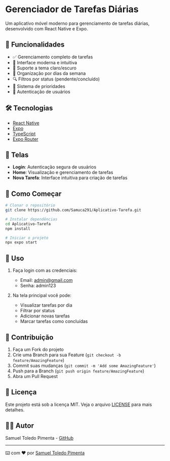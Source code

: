 # Gerenciador de Tarefas Diárias

Um aplicativo móvel moderno para gerenciamento de tarefas diárias, desenvolvido com React Native e Expo.

## 🚀 Funcionalidades

- ✅ Gerenciamento completo de tarefas
- 🎨 Interface moderna e intuitiva
- 🌙 Suporte a tema claro/escuro
- 📅 Organização por dias da semana
- 🔍 Filtros por status (pendente/concluído)
- 🎯 Sistema de prioridades
- 🔐 Autenticação de usuários

## 🛠️ Tecnologias

- [React Native](https://reactnative.dev/)
- [Expo](https://expo.dev/)
- [TypeScript](https://www.typescriptlang.org/)
- [Expo Router](https://expo.github.io/router/docs)

## 📱 Telas

- **Login**: Autenticação segura de usuários
- **Home**: Visualização e gerenciamento de tarefas
- **Nova Tarefa**: Interface intuitiva para criação de tarefas

## 🚦 Como Começar

```bash
# Clonar o repositório
git clone https://github.com/Samuca291/Aplicativo-Tarefa.git

# Instalar dependências
cd Aplicativo-Tarefa
npm install

# Iniciar o projeto
npx expo start
```

## 📝 Uso

1. Faça login com as credenciais:
   - Email: admin@gmail.com
   - Senha: admin123

2. Na tela principal você pode:
   - Visualizar tarefas por dia
   - Filtrar por status
   - Adicionar novas tarefas
   - Marcar tarefas como concluídas

## 🤝 Contribuição

1. Faça um Fork do projeto
2. Crie uma Branch para sua Feature (`git checkout -b feature/AmazingFeature`)
3. Commit suas mudanças (`git commit -m 'Add some AmazingFeature'`)
4. Push para a Branch (`git push origin feature/AmazingFeature`)
5. Abra um Pull Request

## 📄 Licença

Este projeto está sob a licença MIT. Veja o arquivo [LICENSE](LICENSE) para mais detalhes.

## 👨‍💻 Autor

Samuel Toledo Pimenta - [GitHub](https://github.com/Samuca291)

---
⌨️ com ❤️ por [Samuel Toledo Pimenta](https://github.com/Samuca291)